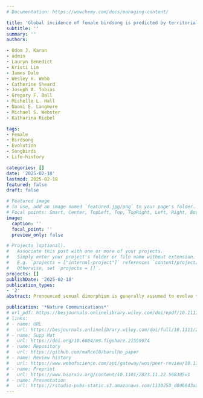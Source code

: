 ```yaml
---
# Documentation: https://wowchemy.com/docs/managing-content/

title: 'Global incidence of female birdsong is predicted by territoriality and biparental care in songbirds'
subtitle: ''
summary: ''
authors:

- Odom J. Karan
- admin
- Lauryn Benedict
- Kristi Lim
- James Dale
- Wesley H. Webb 
- Catherine Sheard
- Joseph A. Tobias
- Gregory F. Ball
- Michelle L. Hall
- Naomi E. Langmore
- Michael S. Webster
- Katharina Riebel

tags:
- Female
- Birdsong
- Evolution
- Songbirds
- Life-history

categories: []
date: '2025-02-18'
lastmod: 2025-02-18
featured: false
draft: false

# Featured image
# To use, add an image named `featured.jpg/png` to your page's folder.
# Focal points: Smart, Center, TopLeft, Top, TopRight, Left, Right, BottomLeft, Bottom, BottomRight.
image:
  caption: ''
  focal_point: ''
  preview_only: false

# Projects (optional).
#   Associate this post with one or more of your projects.
#   Simply enter your project's folder or file name without extension.
#   E.g. `projects = ["internal-project"]` references `content/project/deep-learning/index.md`.
#   Otherwise, set `projects = []`.
projects: []
publishDate: '2025-02-18'
publication_types: 
- '2'
abstract: Pronounced sexual dimorphism is generally assumed to evolve through sexual selection for elaborate male traits. However, there is increasing evidence that sexual dimorphism in traits such as birdsong may also evolve through loss of elaboration in females, but the evolutionary drivers underlying this process are obscure. Here we analyse ecological and natural history traits for over 1300 songbird species and show that increased female song incidence and elaboration are most directly associated with year-round territoriality, biparental care, and large body size. Phylogenetic path analysis indicates that mating system and breeding latitude primarily have indirect effects on female song evolution. Stable, tropical life histories and mating systems with biparental care promote female song, whereas evolutionary transitions to migration, reduced territoriality, and loss of male care led to losses of female song. Our results provide the first comprehensive framework of drivers of sex differences and similarities in birdsong and reveal novel interactions among natural history, social, and sexual selection pressures in these evolutionary changes.

publication: '*Nature Communications*'
# url_pdf: https://besjournals.onlinelibrary.wiley.com/doi/epdf/10.1111/2041-210X.14481
# links:
# - name: URL
#   url: https://besjournals.onlinelibrary.wiley.com/doi/full/10.1111/2041-210X.14481
# - name: Supp Mat
#   url: https://doi.org/10.6084/m9.figshare.21559074
# - name: Repository
#   url: https://github.com/maRce10/barulho_paper
# - name: Review history
#   url: https://www.webofscience.com/api/gateway/wos/peer-review/10.1111/2041-210X.14481
# - name: Preprint
#   url: https://www.biorxiv.org/content/10.1101/2023.11.22.568305v1
# - name: Presentation
#   url: https://rstudio-pubs-static.s3.amazonaws.com/1130250_d0d6643a30754e408155ab07f2e7bd07.html
---
```

